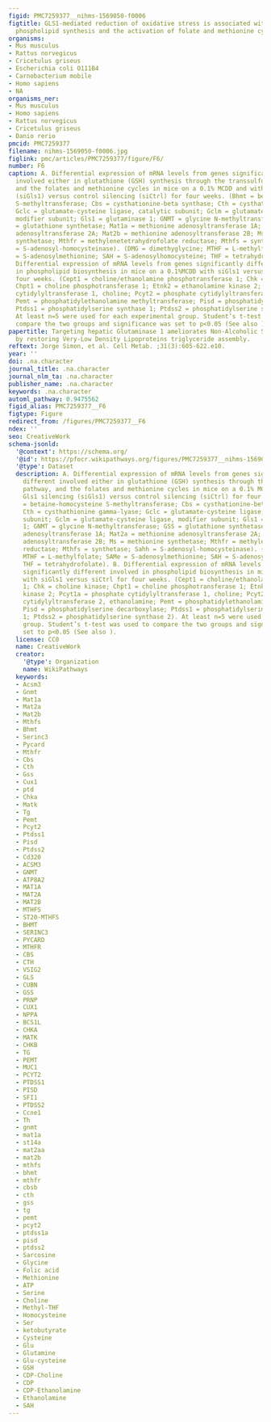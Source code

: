 ```yaml
---
figid: PMC7259377__nihms-1569050-f0006
figtitle: GLS1-mediated reduction of oxidative stress is associated with increased
  phospholipid synthesis and the activation of folate and methionine cycles
organisms:
- Mus musculus
- Rattus norvegicus
- Cricetulus griseus
- Escherichia coli O111B4
- Carnobacterium mobile
- Homo sapiens
- NA
organisms_ner:
- Mus musculus
- Homo sapiens
- Rattus norvegicus
- Cricetulus griseus
- Danio rerio
pmcid: PMC7259377
filename: nihms-1569050-f0006.jpg
figlink: pmc/articles/PMC7259377/figure/F6/
number: F6
caption: A. Differential expression of mRNA levels from genes significantly different
  involved either in glutathione (GSH) synthesis through the transsulfuration pathway,
  and the folates and methionine cycles in mice on a 0.1% MCDD and with Gls1 silencing
  (siGls1) versus control silencing (siCtrl) for four weeks. (Bhmt = betaine-homocysteine
  S-methyltransferase; Cbs = cysthationine-beta synthase; Cth = cysthathionine gamma-lyase;
  Gclc = glutamate-cysteine ligase, catalytic subunit; Gclm = glutamate-cysteine ligase,
  modifier subunit; Gls1 = glutaminase 1; GNMT = glycine N-methyltransferase; GSS
  = glutathione synthetase; Mat1a = methionine adenosyltransferase 1A; Mat2a = methionine
  adenosyltransferase 2A; Mat2b = methionine adenosyltransferase 2B; Ms = methionine
  synthetase; Mthfr = methylenetetrahydrofolate reductase; Mthfs = synthetase; Sahh
  = S-adenosyl-homocysteinase). (DMG = dimethyglycine; MTHF = L-methylfolate; SAMe
  = S-adenosylmethionine; SAH = S-adenosylhomocysteine; THF = tetrahydrofolate). B.
  Differential expression of mRNA levels from genes significantly different involved
  in phospholipid biosynthesis in mice on a 0.1%MCDD with siGls1 versus siCtrl for
  four weeks. (Cept1 = choline/ethanolamine phosphotransferase 1; Chk = choline kinase;
  Chpt1 = choline phosphotransferase 1; Etnk2 = ethanolamine kinase 2; Pcyt1a = phosphate
  cytidylyltransferase 1, choline; Pcyt2 = phosphate cytidylyltransferase 2, ethanolamine;
  Pemt = phosphatidylethanolamine methyltransferase; Pisd = phosphatidylserine decarboxylase;
  Ptdss1 = phosphatidylserine synthase 1; Ptdss2 = phosphatidylserine synthase 2).
  At least n=5 were used for each experimental group. Student’s t-test was used to
  compare the two groups and significance was set to p<0.05 (See also ).
papertitle: Targeting hepatic Glutaminase 1 ameliorates Non-Alcoholic Steatohepatitis
  by restoring Very-Low Density Lipoproteins triglyceride assembly.
reftext: Jorge Simon, et al. Cell Metab. ;31(3):605-622.e10.
year: ''
doi: .na.character
journal_title: .na.character
journal_nlm_ta: .na.character
publisher_name: .na.character
keywords: .na.character
automl_pathway: 0.9475562
figid_alias: PMC7259377__F6
figtype: Figure
redirect_from: /figures/PMC7259377__F6
ndex: ''
seo: CreativeWork
schema-jsonld:
  '@context': https://schema.org/
  '@id': https://pfocr.wikipathways.org/figures/PMC7259377__nihms-1569050-f0006.html
  '@type': Dataset
  description: A. Differential expression of mRNA levels from genes significantly
    different involved either in glutathione (GSH) synthesis through the transsulfuration
    pathway, and the folates and methionine cycles in mice on a 0.1% MCDD and with
    Gls1 silencing (siGls1) versus control silencing (siCtrl) for four weeks. (Bhmt
    = betaine-homocysteine S-methyltransferase; Cbs = cysthationine-beta synthase;
    Cth = cysthathionine gamma-lyase; Gclc = glutamate-cysteine ligase, catalytic
    subunit; Gclm = glutamate-cysteine ligase, modifier subunit; Gls1 = glutaminase
    1; GNMT = glycine N-methyltransferase; GSS = glutathione synthetase; Mat1a = methionine
    adenosyltransferase 1A; Mat2a = methionine adenosyltransferase 2A; Mat2b = methionine
    adenosyltransferase 2B; Ms = methionine synthetase; Mthfr = methylenetetrahydrofolate
    reductase; Mthfs = synthetase; Sahh = S-adenosyl-homocysteinase). (DMG = dimethyglycine;
    MTHF = L-methylfolate; SAMe = S-adenosylmethionine; SAH = S-adenosylhomocysteine;
    THF = tetrahydrofolate). B. Differential expression of mRNA levels from genes
    significantly different involved in phospholipid biosynthesis in mice on a 0.1%MCDD
    with siGls1 versus siCtrl for four weeks. (Cept1 = choline/ethanolamine phosphotransferase
    1; Chk = choline kinase; Chpt1 = choline phosphotransferase 1; Etnk2 = ethanolamine
    kinase 2; Pcyt1a = phosphate cytidylyltransferase 1, choline; Pcyt2 = phosphate
    cytidylyltransferase 2, ethanolamine; Pemt = phosphatidylethanolamine methyltransferase;
    Pisd = phosphatidylserine decarboxylase; Ptdss1 = phosphatidylserine synthase
    1; Ptdss2 = phosphatidylserine synthase 2). At least n=5 were used for each experimental
    group. Student’s t-test was used to compare the two groups and significance was
    set to p<0.05 (See also ).
  license: CC0
  name: CreativeWork
  creator:
    '@type': Organization
    name: WikiPathways
  keywords:
  - Acsm3
  - Gnmt
  - Mat1a
  - Mat2a
  - Mat2b
  - Mthfs
  - Bhmt
  - Serinc3
  - Pycard
  - Mthfr
  - Cbs
  - Cth
  - Gss
  - Cux1
  - ptd
  - Chka
  - Matk
  - Tg
  - Pemt
  - Pcyt2
  - Ptdss1
  - Pisd
  - Ptdss2
  - Cd320
  - ACSM3
  - GNMT
  - ATP8A2
  - MAT1A
  - MAT2A
  - MAT2B
  - MTHFS
  - ST20-MTHFS
  - BHMT
  - SERINC3
  - PYCARD
  - MTHFR
  - CBS
  - CTH
  - VSIG2
  - GLS
  - CUBN
  - GSS
  - PRNP
  - CUX1
  - NPPA
  - BCS1L
  - CHKA
  - MATK
  - CHKB
  - TG
  - PEMT
  - MUC1
  - PCYT2
  - PTDSS1
  - PISD
  - SFI1
  - PTDSS2
  - Ccne1
  - Th
  - gnmt
  - mat1a
  - st14a
  - mat2aa
  - mat2b
  - mthfs
  - bhmt
  - mthfr
  - cbsb
  - cth
  - gss
  - tg
  - pemt
  - pcyt2
  - ptdss1a
  - pisd
  - ptdss2
  - Sarcosine
  - Glycine
  - Folic acid
  - Methionine
  - ATP
  - Serine
  - Choline
  - Methyl-THF
  - Homocysteine
  - Ser
  - ketobutyrate
  - Cysteine
  - Glu
  - Glutamine
  - Glu-cysteine
  - GSH
  - CDP-Choline
  - CDP
  - CDP-Ethanolamine
  - Ethanolamine
  - SAH
---
```

